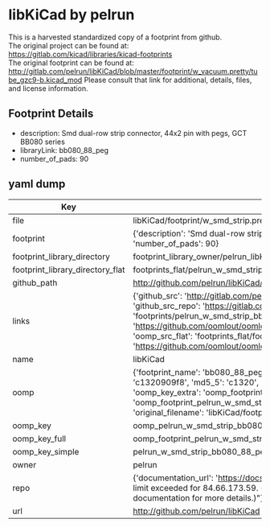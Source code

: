 # libKiCad by pelrun  
This is a harvested standardized copy of a footprint from github.  
The original project can be found at:  
https://gitlab.com/kicad/libraries/kicad-footprints  
The original footprint can be found at:
http://gitlab.com/pelrun/libKiCad/blob/master/footprint/w_vacuum.pretty/tube_gzc9-b.kicad_mod
Please consult that link for additional, details, files, and license information.  
## Footprint Details
* description: Smd dual-row strip connector, 44x2 pin with pegs, GCT BB080 series  
* libraryLink: bb080_88_peg  
* number_of_pads: 90  
## yaml dump  
| Key | Value |  
| --- | --- |  
| file | libKiCad/footprint/w_smd_strip.pretty/bb080_88_peg.kicad_mod |  
| footprint | {'description': 'Smd dual-row strip connector, 44x2 pin with pegs, GCT BB080 series', 'libraryLink': 'bb080_88_peg', 'number_of_pads': 90} |  
| footprint_library_directory | footprint_library_owner/pelrun_libKiCad |  
| footprint_library_directory_flat | footprints_flat/pelrun_w_smd_strip_bb080_88_peg/working |  
| github_path | http://github.com/pelrun/libKiCad/blob/master/footprint/w_smd_strip.pretty/bb080_88_peg.kicad_mod |  
| links | {'github_src': 'http://gitlab.com/pelrun/libKiCad/blob/master/footprint/w_vacuum.pretty/tube_gzc9-b.kicad_mod', 'github_src_repo': 'https://gitlab.com/kicad/libraries/kicad-footprints', 'oomp_bot': 'footprints/pelrun_w_smd_strip_bb080_88_peg/working', 'oomp_bot_github': 'https://github.com/oomlout/oomlout_oomp_footprint_bot/tree/main/footprints/pelrun_w_smd_strip_bb080_88_peg/working', 'oomp_src_flat': 'footprints_flat/footprints_flat/pelrun_w_smd_strip_bb080_88_peg/working', 'oomp_src_flat_github': 'https://github.com/oomlout/oomlout_oomp_footprint_src/tree/main/footprints_flat/pelrun_w_smd_strip_bb080_88_peg/working'} |  
| name | libKiCad |  
| oomp | {'footprint_name': 'bb080_88_peg', 'library_name': 'w_smd_strip', 'md5': 'c1320909f894ab4e68d4b2c3a4dbdb02', 'md5_10': 'c1320909f8', 'md5_5': 'c1320', 'md5_6': 'c13209', 'oomp_key': 'oomp_pelrun_w_smd_strip_bb080_88_peg', 'oomp_key_extra': 'oomp_footprint_pelrun_w_smd_strip_bb080_88_peg', 'oomp_key_full': 'oomp_footprint_pelrun_w_smd_strip_bb080_88_peg_c13209', 'oomp_key_simple': 'pelrun_w_smd_strip_bb080_88_peg', 'original_filename': 'libKiCad/footprint/w_smd_strip.pretty/bb080_88_peg.kicad_mod', 'owner_name': 'pelrun'} |  
| oomp_key | oomp_pelrun_w_smd_strip_bb080_88_peg |  
| oomp_key_full | oomp_footprint_pelrun_w_smd_strip_bb080_88_peg |  
| oomp_key_simple | pelrun_w_smd_strip_bb080_88_peg |  
| owner | pelrun |  
| repo | {'documentation_url': 'https://docs.github.com/rest/overview/resources-in-the-rest-api#rate-limiting', 'message': "API rate limit exceeded for 84.66.173.59. (But here's the good news: Authenticated requests get a higher rate limit. Check out the documentation for more details.)"} |  
| url | http://github.com/pelrun/libKiCad |  

